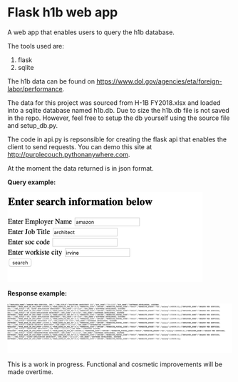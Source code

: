 # Flask h1b web app


A web app that enables users to query the h1b database.

The tools used are:  
1. flask
2. sqlite

The h1b data can be found on https://www.dol.gov/agencies/eta/foreign-labor/performance.

The data for this project was sourced from H-1B FY2018.xlsx and loaded into a sqlite database named h1b.db. Due to size the h1b.db file is not saved in the repo. However, feel free to setup the db yourself using the source file and setup_db.py.

The code in api.py is repsonsible for creating the flask api that enables the client to send requests. You can demo this site at http://purplecouch.pythonanywhere.com.

At the moment the data returned is in json format.    

**Query example:**  


![example query](search_example.png)  

**Response example:**  


![example response](response_example.png)


This is a work in progress. Functional and cosmetic improvements will be made overtime.





